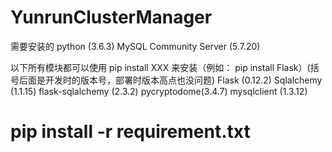 # YunrunClusterManager


需要安装的
python (3.6.3)
MySQL Community Server (5.7.20)

以下所有模块都可以使用 pip install XXX 来安装（例如： pip install Flask）(括号后面是开发时的版本号，部署时版本高点也没问题)
Flask (0.12.2)
Sqlalchemy (1.1.15)
flask-sqlalchemy (2.3.2)
pycryptodome(3.4.7)
mysqlclient (1.3.12)

# pip install -r requirement.txt